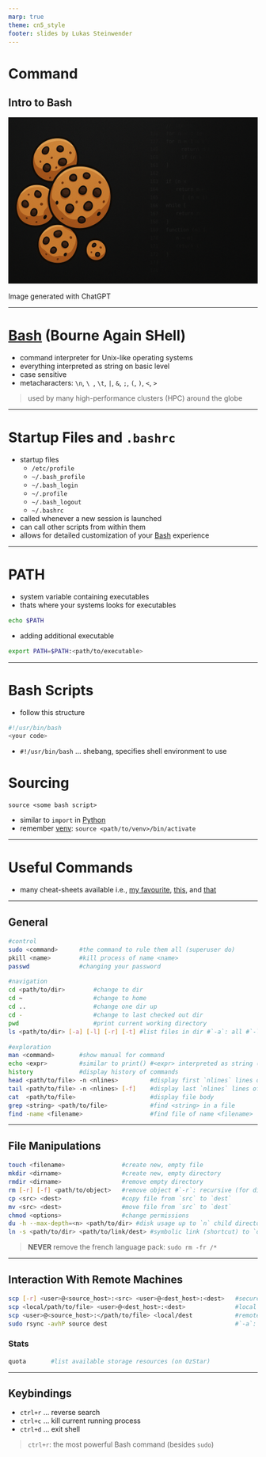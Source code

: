 ```yaml
---
marp: true
theme: cn5_style
footer: slides by Lukas Steinwender
---
```


<!-- _class: titleslide -->
# Command
## Intro to Bash

![bg](../../gfx/TitlePage.png)
<div class="footnote">Image generated with ChatGPT</div>

---

# [Bash](https://www.gnu.org/software/bash/) (Bourne Again SHell)
* command interpreter for Unix-like operating systems
* everything interpreted as string on basic level
* case sensitive
* metacharacters: `\n`, `\ `, `\t`, `|`, `&`, `;`, `(`, `)`, `<`, `>`

> used by many high-performance clusters (HPC) around the globe

--- 
# Startup Files and `.bashrc`
* startup files
    * `/etc/profile`
    * `~/.bash_profile`
    * `~/.bash_login`
    * `~/.profile`
    * `~/.bash_logout`
    * `~/.bashrc`
* called whenever a new session is launched
* can call other scripts from within them
* allows for detailed customization of your [Bash](#bash-bourne-again-shell) experience

---
# PATH
* system variable containing executables
* thats where your systems looks for executables
```bash
echo $PATH
```

* adding additional executable
```bash
export PATH=$PATH:<path/to/executable>
```

---
# Bash Scripts
* follow this structure 
```bash
#!/usr/bin/bash
<your code>
```
* `#!/usr/bin/bash` ... shebang, specifies shell environment to use

# Sourcing
```
source <some bash script>
```
* similar to `import` in [Python](../session1_02_python/01_python_slides.md)
* remember [venv](../session1_02_python/01_python_slides.md): `source <path/to/venv>/bin/activate`

---
# Useful Commands

* many cheat-sheets available i.e., [my favourite](https://github.com/RehanSaeed/Bash-Cheat-Sheet), [this](https://www.guru99.com/linux-commands-cheat-sheet.html), and [that](https://github.com/0nn0/terminal-mac-cheatsheet?tab=readme-ov-file#english-version)


---
## General
```bash
#control
sudo <command>      #the command to rule them all (superuser do)
pkill <name>        #kill process of name <name>
passwd              #changing your password                                                 
```
```bash
#navigation
cd <path/to/dir>        #change to dir
cd ~                    #change to home
cd ..                   #change one dir up
cd -                    #change to last checked out dir
pwd                     #print current working directory
ls <path/to/dir> [-a] [-l] [-r] [-t] #list files in dir #`-a`: all #`-l`: long #`-r`: reverse #`-t`: sort by time
```
```bash
#exploration
man <command>       #show manual for command
echo <expr>         #similar to print() #<expr> interpreted as string (use "$(expr)" to evaluate)
history             #display history of commands
head <path/to/file> -n <nlines>         #display first `nlines` lines of a file 
tail <path/to/file> -n <nlines> [-f]    #display last `nlines` lines of a file #`-f` : follow file changes
cat  <path/to/file>                     #display file body
grep <string> <path/to/file>            #find <string> in a file
find -name <filename>                   #find file of name <filename>
```
---

## File Manipulations
```bash
touch <filename>                #create new, empty file
mkdir <dirname>                 #create new, empty directory
rmdir <dirname>                 #remove empty directory
rm [-r] [-f] <path/to/object>   #remove object #`-r`: recursive (for directories) #`-f`: force
cp <src> <dest>                 #copy file from `src` to `dest`
mv <src> <dest>                 #move file from `src` to `dest`
chmod <options>                 #change permissions
du -h --max-depth=<n> <path/to/dir> #disk usage up to `n` child directories
ln -s <path/to/dir> <path/to/link/dest> #symbolic link (shortcut) to `dir` in `dest`                            
```
> **NEVER** remove the french language pack:
> `sudo rm -fr /*`


---
## Interaction With Remote Machines
```bash
scp [-r] <user>@<source_host>:<src> <user>@<dest_host>:<dest>   #secure copy files from `source_host` to `dest_host` #`-r` recursive
scp <local/path/to/file> <user>@<dest_host>:<dest>              #local  --> remote
scp <user>@<source_host>:</path/to/file> <local/dest            #remote --> local
sudo rsync -avhP source dest                                    #`-a`: archive #`-v`: verbose #`-h`: human readable #`-P`: progress
```

### Stats
```bash
quota       #list available storage resources (on OzStar)
```
---
## Keybindings
* `ctrl+r` ... reverse search
* `ctrl+c` ... kill current running process
* `ctrl+d` ... exit shell

> `ctrl+r`: the most powerful Bash command
> (besides `sudo`)